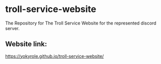 # troll-service-website
The Repository for The Troll Service Website for the represented discord server.

## Website link: 
https://yokyrole.github.io/troll-service-website/
